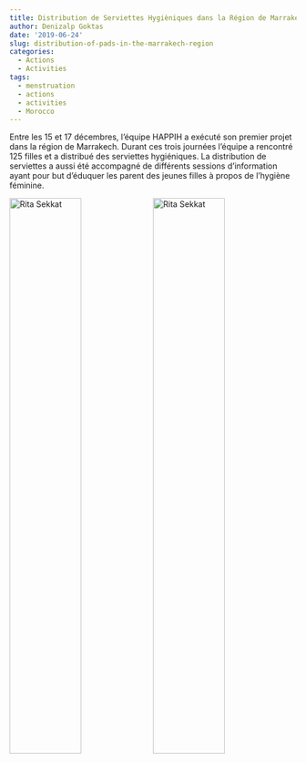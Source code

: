 ```yaml
---
title: Distribution de Serviettes Hygièniques dans la Région de Marrakech
author: Denizalp Goktas
date: '2019-06-24'
slug: distribution-of-pads-in-the-marrakech-region
categories:
  - Actions
  - Activities
tags:
  - menstruation
  - actions
  - activities
  - Morocco
---
```


Entre les 15 et 17 décembres, l’équipe HAPPIH a exécuté son premier projet dans la région de Marrakech. Durant ces trois journées l’équipe a rencontré 125 filles et a distribué des serviettes hygiéniques. La distribution de serviettes a aussi été accompagné de différents sessions d’information ayant pour but d’éduquer les parent des jeunes filles à propos de l’hygiène féminine.

<img src="../../../../action11.jpg" alt="Rita Sekkat" style="float:right;width:50%">

<img src="../../../../action22.jpg" alt="Rita Sekkat" style="float:right; width:50%">


